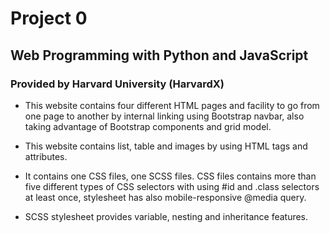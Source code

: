 # Project 0

## Web Programming with Python and JavaScript
### Provided by Harvard University (HarvardX)



* This website contains four different HTML pages and facility to go from one page to another by internal linking using Bootstrap navbar, also taking advantage of Bootstrap components and grid model.

* This website contains list, table and images by using HTML tags and attributes.

* It contains one CSS files, one SCSS files. CSS files contains more than five different types of CSS selectors with using #id and .class selectors at least once, stylesheet has also mobile-responsive @media query.

* SCSS stylesheet provides variable, nesting and inheritance features.


